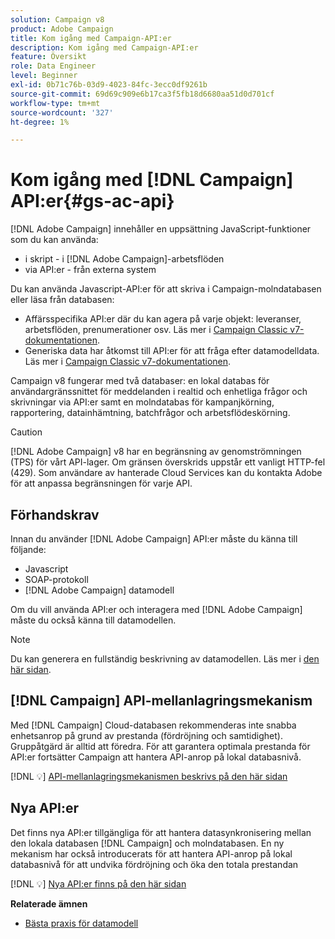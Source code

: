 ```yaml
---
solution: Campaign v8
product: Adobe Campaign
title: Kom igång med Campaign-API:er
description: Kom igång med Campaign-API:er
feature: Översikt
role: Data Engineer
level: Beginner
exl-id: 0b71c76b-03d9-4023-84fc-3ecc0df9261b
source-git-commit: 69d69c909e6b17ca3f5fb18d6680aa51d0d701cf
workflow-type: tm+mt
source-wordcount: '327'
ht-degree: 1%

---
```


# Kom igång med [!DNL Campaign] API:er{#gs-ac-api}

[!DNL Adobe Campaign] innehåller en uppsättning JavaScript-funktioner som du kan använda:

* i skript - i [!DNL Adobe Campaign]-arbetsflöden
* via API:er - från externa system

Du kan använda Javascript-API:er för att skriva i Campaign-molndatabasen eller läsa från databasen:

* Affärsspecifika API:er där du kan agera på varje objekt: leveranser, arbetsflöden, prenumerationer osv. Läs mer i [Campaign Classic v7-dokumentationen](https://experienceleague.adobe.com/docs/campaign-classic/using/configuring-campaign-classic/api/business-oriented-apis.html).
* Generiska data har åtkomst till API:er för att fråga efter datamodelldata. Läs mer i [Campaign Classic v7-dokumentationen](https://experienceleague.adobe.com/docs/campaign-classic/using/configuring-campaign-classic/api/data-oriented-apis.html).

Campaign v8 fungerar med två databaser: en lokal databas för användargränssnittet för meddelanden i realtid och enhetliga frågor och skrivningar via API:er samt en molndatabas för kampanjkörning, rapportering, datainhämtning, batchfrågor och arbetsflödeskörning.

>[!CAUTION]
>
>[!DNL Adobe Campaign] v8 har en begränsning av genomströmningen (TPS) för vårt API-lager. Om gränsen överskrids uppstår ett vanligt HTTP-fel (429). Som användare av hanterade Cloud Services kan du kontakta Adobe för att anpassa begränsningen för varje API.


## Förhandskrav

Innan du använder [!DNL Adobe Campaign] API:er måste du känna till följande:

* Javascript
* SOAP-protokoll
* [!DNL Adobe Campaign] datamodell

Om du vill använda API:er och interagera med [!DNL Adobe Campaign] måste du också känna till datamodellen.

>[!NOTE]
>Du kan generera en fullständig beskrivning av datamodellen. Läs mer i [den här sidan](datamodel.md).

## [!DNL Campaign] API-mellanlagringsmekanism

Med [!DNL Campaign] Cloud-databasen rekommenderas inte snabba enhetsanrop på grund av prestanda (fördröjning och samtidighet). Gruppåtgärd är alltid att föredra. För att garantera optimala prestanda för API:er fortsätter Campaign att hantera API-anrop på lokal databasnivå.

[!DNL :bulb:] [API-mellanlagringsmekanismen beskrivs på den här sidan](staging.md)

## Nya API:er

Det finns nya API:er tillgängliga för att hantera datasynkronisering mellan den lokala databasen [!DNL Campaign] och molndatabasen. En ny mekanism har också introducerats för att hantera API-anrop på lokal databasnivå för att undvika fördröjning och öka den totala prestandan

[!DNL :bulb:] [Nya API:er finns på den här sidan](new-apis.md)

**Relaterade ämnen**

* [Bästa praxis för datamodell](datamodel-best-practices.md)
